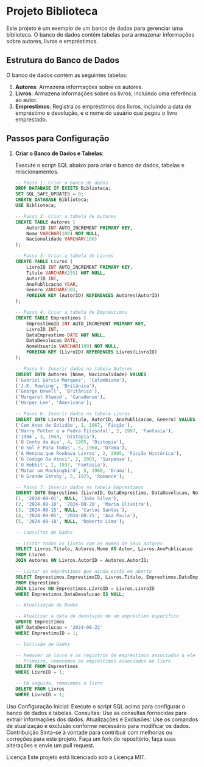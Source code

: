 # Projeto Biblioteca

Este projeto é um exemplo de um banco de dados para gerenciar uma biblioteca. O banco de dados contém tabelas para armazenar informações sobre autores, livros e empréstimos. 

## Estrutura do Banco de Dados

O banco de dados contém as seguintes tabelas:

1. **Autores**: Armazena informações sobre os autores.
2. **Livros**: Armazena informações sobre os livros, incluindo uma referência ao autor.
3. **Emprestimos**: Registra os empréstimos dos livros, incluindo a data de empréstimo e devolução, e o nome do usuário que pegou o livro emprestado.

## Passos para Configuração

1. **Criar o Banco de Dados e Tabelas**:

   Execute o script SQL abaixo para criar o banco de dados, tabelas e relacionamentos.

   ```sql
   -- Passo 1: Criar o banco de dados
   DROP DATABASE IF EXISTS Biblioteca;
   SET SQL_SAFE_UPDATES = 0;
   CREATE DATABASE Biblioteca;
   USE Biblioteca;

   -- Passo 2: Criar a tabela de Autores
   CREATE TABLE Autores (
       AutorID INT AUTO_INCREMENT PRIMARY KEY,
       Nome VARCHAR(100) NOT NULL,
       Nacionalidade VARCHAR(100)
   );

   -- Passo 3: Criar a tabela de Livros
   CREATE TABLE Livros (
       LivroID INT AUTO_INCREMENT PRIMARY KEY,
       Titulo VARCHAR(255) NOT NULL,
       AutorID INT,
       AnoPublicacao YEAR,
       Genero VARCHAR(50),
       FOREIGN KEY (AutorID) REFERENCES Autores(AutorID)
   );

   -- Passo 4: Criar a tabela de Empréstimos
   CREATE TABLE Emprestimos (
       EmprestimoID INT AUTO_INCREMENT PRIMARY KEY,
       LivroID INT,
       DataEmprestimo DATE NOT NULL,
       DataDevolucao DATE,
       NomeUsuario VARCHAR(100) NOT NULL,
       FOREIGN KEY (LivroID) REFERENCES Livros(LivroID)
   );

   -- Passo 5: Inserir dados na tabela Autores
   INSERT INTO Autores (Nome, Nacionalidade) VALUES
   ('Gabriel Garcia Marquez', 'Colombiano'),
   ('J.K. Rowling', 'Britânica'),
   ('George Orwell', 'Britânico'),
   ('Margaret Atwood', 'Canadense'),
   ('Harper Lee', 'Americana');

   -- Passo 6: Inserir dados na tabela Livros
   INSERT INTO Livros (Titulo, AutorID, AnoPublicacao, Genero) VALUES 
   ('Cem Anos de Solidão', 1, 1967, 'Ficção'),
   ('Harry Potter e a Pedra Filosofal', 2, 1997, 'Fantasia'),
   ('1984', 3, 1949, 'Distopia'),
   ('O Conto da Aia', 4, 1985, 'Distopia'),
   ('O Sol é Para Todos', 5, 1960, 'Drama'),
   ('A Menina que Roubava Livros', 2, 2005, 'Ficção Histórica'),
   ('O Código Da Vinci', 2, 2003, 'Suspense'),
   ('O Hobbit', 2, 1937, 'Fantasia'),
   ('Matar um Mockingbird', 5, 1960, 'Drama'),
   ('O Grande Gatsby', 5, 1925, 'Romance');

   -- Passo 7: Inserir dados na tabela Emprestimos
   INSERT INTO Emprestimos (LivroID, DataEmprestimo, DataDevolucao, NomeUsuario) VALUES 
   (1, '2024-08-01', NULL, 'João Silva'),
   (2, '2024-08-10', '2024-08-20', 'Maria Oliveira'),
   (3, '2024-08-15', NULL, 'Carlos Santos'),
   (4, '2024-08-05', '2024-08-25', 'Ana Paula'),
   (5, '2024-08-18', NULL, 'Roberto Lima');

   -- Consultas de Dados

   -- Listar todos os livros com os nomes de seus autores
   SELECT Livros.Titulo, Autores.Nome AS Autor, Livros.AnoPublicacao
   FROM Livros
   JOIN Autores ON Livros.AutorID = Autores.AutorID;

   -- Listar os empréstimos que ainda estão em aberto
   SELECT Emprestimos.EmprestimoID, Livros.Titulo, Emprestimos.DataEmprestimo, Emprestimos.NomeUsuario
   FROM Emprestimos
   JOIN Livros ON Emprestimos.LivroID = Livros.LivroID
   WHERE Emprestimos.DataDevolucao IS NULL;

   -- Atualização de Dados

   -- Atualizar a data de devolução de um empréstimo específico
   UPDATE Emprestimos
   SET DataDevolucao = '2024-08-22'
   WHERE EmprestimoID = 1;

   -- Exclusão de Dados

   -- Remover um livro e os registros de empréstimos associados a ele
   -- Primeiro, removemos os empréstimos associados ao livro
   DELETE FROM Emprestimos
   WHERE LivroID = 1;

   -- Em seguida, removemos o livro
   DELETE FROM Livros
   WHERE LivroID = 1;
Uso
Configuração Inicial: Execute o script SQL acima para configurar o banco de dados e tabelas.
Consultas: Use as consultas fornecidas para extrair informações dos dados.
Atualizações e Exclusões: Use os comandos de atualização e exclusão conforme necessário para modificar os dados.
Contribuição
Sinta-se à vontade para contribuir com melhorias ou correções para este projeto. Faça um fork do repositório, faça suas alterações e envie um pull request.

Licença
Este projeto está licenciado sob a Licença MIT.
